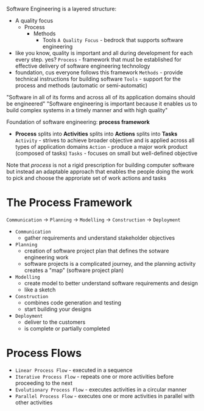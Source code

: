 Software Engineering is a layered structure: 
- A quality focus
	- Process
		- Methods
			- Tools
`A Quality Focus` - bedrock that supports software engineering
- like you know, quality is important and all during development for each every step. yes?
`Process` - framework that must be established for effective delivery of software engineering technology
- foundation, cus everyone follows this framework
`Methods` - provide technical instructions for building software
`Tools` - support for the process and methods (automatic or semi-automatic)

"Software in all of its forms and across all of its application domains should be engineered"
"Software engineering is important because it enables us to build complex systems in a timely manner and with high quality"

Foundation of software engineering: **process framework**

- **Process** splits into **Activities** splits into **Actions** splits into **Tasks**
`Activity` - strives to achieve broader objective and is applied across all types of application domains
`Action` - produce a major work product (composed of tasks)
`Tasks` - focuses on small but well-defined objective

Note that *process* is not a rigid prescription for building computer software but instead an adaptable approach that enables the people doing the work to pick and choose the approriate set of work actions and tasks


# The Process Framework
`Communication` -> `Planning` -> `Modelling` -> `Construction` -> `Deployment`

- `Communication`
	- gather requirements and understand stakeholder objectives
- `Planning`
	- creation of software project plan that defines the sotware engineering work
	- software projects is a complicated journey, and the planning activity creates a "map" (software project plan)
- `Modelling`
	- create model to better understand software requirements and design
	- like a sketch
- `Construction`
	- combines code generation and testing
	- start building your designs
- `Deployment`
	- deliver to the customers 
	- is complete or partially completed 

# Process Flows
- `Linear Process Flow` - executed in a sequence
- `Iterative Process Flow` - repeats one or more activities before proceeding to the next
- `Evolutionary Process Flow` - executes activities in a circular manner
- `Parallel Process Flow` - executes one or more activities in parallel with other activities
